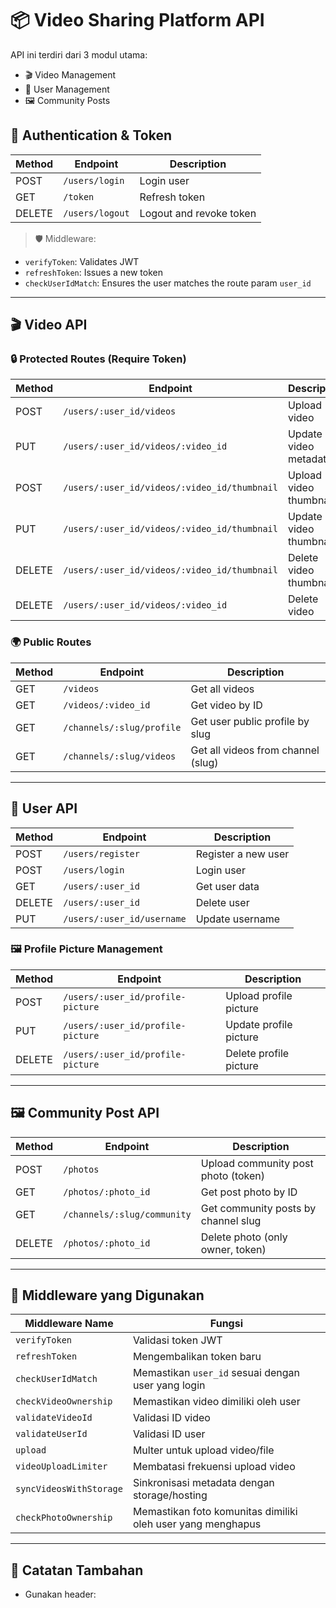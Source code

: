 # 📦 Video Sharing Platform API

API ini terdiri dari 3 modul utama:
- 🎬 Video Management
- 👤 User Management
- 🖼️ Community Posts

## 🔐 Authentication & Token

| Method | Endpoint            | Description                       |
|--------|---------------------|-----------------------------------|
| POST   | `/users/login`      | Login user                        |
| GET    | `/token`            | Refresh token                     |
| DELETE | `/users/logout`     | Logout and revoke token           |

> 🛡️ Middleware:
- `verifyToken`: Validates JWT
- `refreshToken`: Issues a new token
- `checkUserIdMatch`: Ensures the user matches the route param `user_id`

---

## 🎬 Video API

### 🔒 Protected Routes (Require Token)

| Method | Endpoint                                                   | Description                         |
|--------|------------------------------------------------------------|-------------------------------------|
| POST   | `/users/:user_id/videos`                                   | Upload video                        |
| PUT    | `/users/:user_id/videos/:video_id`                         | Update video metadata               |
| POST   | `/users/:user_id/videos/:video_id/thumbnail`              | Upload video thumbnail               |
| PUT    | `/users/:user_id/videos/:video_id/thumbnail`              | Update video thumbnail               |
| DELETE | `/users/:user_id/videos/:video_id/thumbnail`              | Delete video thumbnail               |
| DELETE | `/users/:user_id/videos/:video_id`                         | Delete video                        |

### 🌍 Public Routes

| Method | Endpoint                        | Description                          |
|--------|----------------------------------|-------------------------------------|
| GET    | `/videos`                        | Get all videos                      |
| GET    | `/videos/:video_id`              | Get video by ID                     |
| GET    | `/channels/:slug/profile`        | Get user public profile by slug     |
| GET    | `/channels/:slug/videos`         | Get all videos from channel (slug)  |

---

## 👤 User API

| Method | Endpoint                                      | Description                      |
|--------|-----------------------------------------------|----------------------------------|
| POST   | `/users/register`                             | Register a new user              |
| POST   | `/users/login`                                | Login user                       |
| GET    | `/users/:user_id`                             | Get user data                    |
| DELETE | `/users/:user_id`                             | Delete user                      |
| PUT    | `/users/:user_id/username`                    | Update username                  |

### 🖼️ Profile Picture Management

| Method | Endpoint                                      | Description                      |
|--------|-----------------------------------------------|----------------------------------|
| POST   | `/users/:user_id/profile-picture`             | Upload profile picture           |
| PUT    | `/users/:user_id/profile-picture`             | Update profile picture           |
| DELETE | `/users/:user_id/profile-picture`             | Delete profile picture           |

---

## 🖼️ Community Post API

| Method | Endpoint                          | Description                           |
|--------|-----------------------------------|---------------------------------------|
| POST   | `/photos`                         | Upload community post photo (token)   |
| GET    | `/photos/:photo_id`              | Get post photo by ID                   |
| GET    | `/channels/:slug/community`       | Get community posts by channel slug   |
| DELETE | `/photos/:photo_id`              | Delete photo (only owner, token)       |

---

## 🧾 Middleware yang Digunakan

| Middleware Name           | Fungsi                                                                       |
|---------------------------|------------------------------------------------------------------------------|
| `verifyToken`             | Validasi token JWT                                                           |
| `refreshToken`            | Mengembalikan token baru                                                     |
| `checkUserIdMatch`        | Memastikan `user_id` sesuai dengan user yang login                           |
| `checkVideoOwnership`     | Memastikan video dimiliki oleh user                                          |
| `validateVideoId`         | Validasi ID video                                                            |
| `validateUserId`          | Validasi ID user                                                             | 
| `upload`                  | Multer untuk upload video/file                                               |
| `videoUploadLimiter`      | Membatasi frekuensi upload video                                             |
| `syncVideosWithStorage`   | Sinkronisasi metadata dengan storage/hosting                                 |
| `checkPhotoOwnership`     | Memastikan foto komunitas dimiliki oleh user yang menghapus                  |

---

## 📌 Catatan Tambahan

- Gunakan header:  
